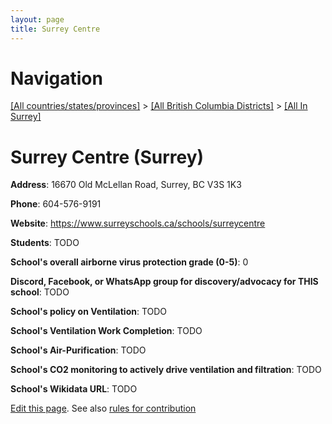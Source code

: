 ```yaml
---
layout: page
title: Surrey Centre
---
```

# Navigation

[[All countries/states/provinces]](../../..) > [[All British Columbia Districts]](../..) > [[All In Surrey]](..)

# Surrey Centre (Surrey)

**Address**: 16670 Old McLellan Road, Surrey, BC V3S 1K3

**Phone**: 604-576-9191

**Website**: <https://www.surreyschools.ca/schools/surreycentre>

**Students**: TODO

**School's overall airborne virus protection grade (0-5)**: 0

**Discord, Facebook, or WhatsApp group for discovery/advocacy for THIS school**: TODO

**School's policy on Ventilation**: TODO

**School's Ventilation Work Completion**: TODO

**School's Air-Purification**: TODO

**School's CO2 monitoring to actively drive ventilation and filtration**: TODO

**School's Wikidata URL**: TODO


[Edit this page](https://github.com/ventilate-schools/BC/edit/main/./Surrey/Surrey_Centre.md). See also [rules for contribution](../../../contribution-rules/)